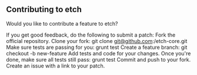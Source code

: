 ## Contributing to etch
 Would you like to contribute a feature to etch?

 If you get good feedback, do the following to submit a patch:
 Fork the official repository.
 Clone your fork: git clone git@github.com:<your-username>/etch-core.git
 Make sure tests are passing for you: grunt test
 Create a feature branch: git checkout -b new-feature
 Add tests and code for your changes.
 Once you're done, make sure all tests still pass: grunt test
 Commit and push to your fork.
 Create an issue with a link to your patch.
